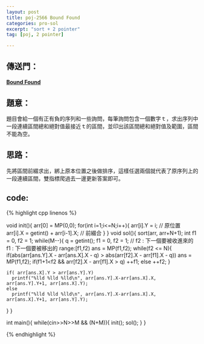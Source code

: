 ```yaml
---
layout: post
title: poj-2566 Bound Found
categories: pro-sol
excerpt: "sort + 2 pointer"
tag: [poj, 2 pointer]

---
```


## 傳送門：

#### [Bound Found](http://poj.org/problem?id=2566)

## 題意：

題目會給一個有正有負的序列和一些詢問，每筆詢問包含一個數字ｔ，求出序列中一段連續區間總和絕對值最接近ｔ的區間，並印出該區間總和絕對值及範圍，區間不能為空。


## 思路：

先將區間前綴求出，綁上原本位置之後做排序，這樣任選兩個就代表了原序列上的一段連續區間，雙指標爬過去一邊更新答案即可。

## code:

{% highlight cpp linenos %}

void init(){
  arr[0] = MP(0,0);
  for(int i=1;i<=N;i++){
    arr[i].Y = i;		      // 原位置
    arr[i].X = getint() + arr[i-1].X;     // 前綴合
  }
}
void sol(){
  sort(arr, arr+N+1);
  int f1 = 0, f2 = 1;
  while(M--){
    q = getint();
    f1 = 0, f2 = 1;         // f2 : 下一個要被收進來的  f1 : 下一個要被移出的  range:[f1,f2)
    ans = MP(f1,f2);
    while(f2 <= N){
      if(abs(arr[ans.Y].X - arr[ans.X].X - q) > abs(arr[f2].X - arr[f1].X - q))
        ans = MP(f1,f2);
      if(f1+1<f2 && arr[f2].X - arr[f1].X > q) ++f1;
      else ++f2;
    }

    if( arr[ans.X].Y > arr[ans.Y].Y)
      printf("%lld %lld %lld\n", arr[ans.Y].X-arr[ans.X].X, arr[ans.Y].Y+1, arr[ans.X].Y);
    else
      printf("%lld %lld %lld\n", arr[ans.Y].X-arr[ans.X].X, arr[ans.X].Y+1, arr[ans.Y].Y);
  }
}

int main(){
  while(cin>>N>>M && (N+M)){
    init();
    sol();
  }
}

{% endhighlight %}
